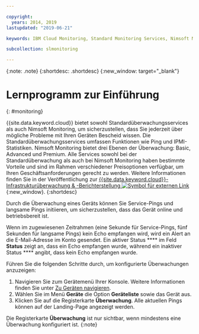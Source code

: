 ```yaml
---

copyright:
  years: 2014, 2019
lastupdated: "2019-06-21"

keywords: IBM Cloud Monitoring, Standard Monitoring Services, Nimsoft Monitoring

subcollection: slmonitoring

---
```


{:note: .note}
{:shortdesc: .shortdesc}
{:new_window: target="_blank"}

# Lernprogramm zur Einführung
{: #monitoring}

{{site.data.keyword.cloud}} bietet sowohl Standardüberwachungsservices als auch Nimsoft Monitoring, um sicherzustellen, dass Sie jederzeit über mögliche Probleme mit Ihren Geräten Bescheid wissen. Die Standardüberwachungsservices umfassen Funktionen wie Ping und IPMI-Statistiken. Nimsoft Monitoring bietet drei Ebenen der Überwachung: Basic, Advanced und Premium. Alle Services sowohl bei der Standardüberwachung als auch bei Nimsoft Monitoring haben bestimmte Vorteile und sind im Rahmen verschiedener Preisoptionen verfügbar, um Ihren Geschäftsanforderungen gerecht zu werden. Weitere Informationen finden Sie in der Veröffentlichung zur [{{site.data.keyword.cloud}}-Infrastrukturüberwachung & -Berichterstellung ![Symbol für externen Link](../../icons/launch-glyph.svg "Symbol für externen Link")](https://www.ibm.com/cloud/infrastructure/monitoring){:new_window}.
{:shortdesc}

Durch die Überwachung eines Geräts können Sie Service-Pings und langsame Pings initiieren, um sicherzustellen, dass das Gerät online und betriebsbereit ist.

Wenn im zugewiesenen Zeitrahmen (eine Sekunde für Service-Pings, fünf Sekunden für langsame Pings) kein Echo empfangen wird, wird ein Alert an die E-Mail-Adresse
im Konto gesendet. Ein aktiver Status **** im Feld **Status** zeigt an, dass ein Echo empfangen wurde, während ein inaktiver Status ****
angibt, dass kein Echo empfangen wurde.

Führen Sie die folgenden Schritte durch, um konfigurierte Überwachungen anzuzeigen:

1. Navigieren Sie zum Gerätemenü Ihrer Konsole. Weitere Informationen finden Sie unter [Zu Geräten navigieren](/docs/infrastructure/SLmonitoring?topic=virtual-servers-navigating-devices).
2. Wählen Sie im Menü **Geräte** die Option **Geräteliste** sowie das Gerät aus.
3. Klicken Sie auf die Registerkarte **Überwachung**. Alle aktuellen Pings können auf der Landing-Page angezeigt werden. 

Die Registerkarte **Überwachung** ist nur sichtbar, wenn mindestens eine Überwachung konfiguriert ist.
{:note}

